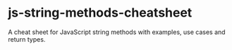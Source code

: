 # js-string-methods-cheatsheet
A cheat sheet for JavaScript string methods with examples, use cases and return types.
